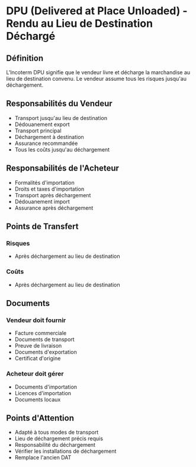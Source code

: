 # DPU (Delivered at Place Unloaded) - Rendu au Lieu de Destination Déchargé

## Définition
L'Incoterm DPU signifie que le vendeur livre et décharge la marchandise au lieu de destination convenu. Le vendeur assume tous les risques jusqu'au déchargement.

## Responsabilités du Vendeur
- Transport jusqu'au lieu de destination
- Dédouanement export
- Transport principal
- Déchargement à destination
- Assurance recommandée
- Tous les coûts jusqu'au déchargement

## Responsabilités de l'Acheteur
- Formalités d'importation
- Droits et taxes d'importation
- Transport après déchargement
- Dédouanement import
- Assurance après déchargement

## Points de Transfert
### Risques
- Après déchargement au lieu de destination

### Coûts
- Après déchargement au lieu de destination

## Documents
### Vendeur doit fournir
- Facture commerciale
- Documents de transport
- Preuve de livraison
- Documents d'exportation
- Certificat d'origine

### Acheteur doit gérer
- Documents d'importation
- Licences d'importation
- Documents locaux

## Points d'Attention
- Adapté à tous modes de transport
- Lieu de déchargement précis requis
- Responsabilité du déchargement
- Vérifier les installations de déchargement
- Remplace l'ancien DAT 